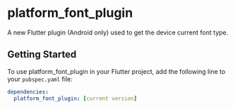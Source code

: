 # platform_font_plugin

A new Flutter plugin (Android only) used to get the device current font type.

## Getting Started

To use platform_font_plugin in your Flutter project, add the following line to your `pubspec.yaml` file:

```yaml
dependencies:
  platform_font_plugin: [current version]